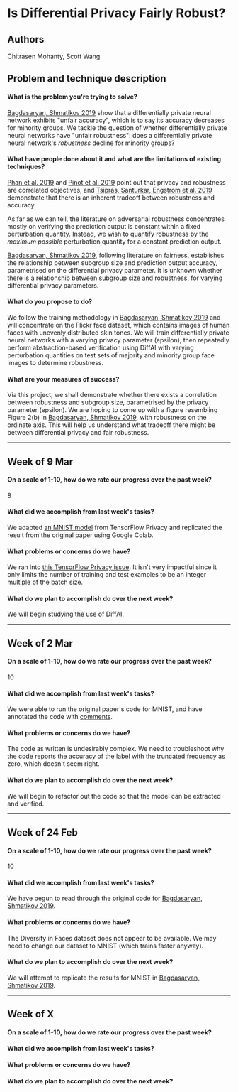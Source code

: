 # Is Differential Privacy Fairly Robust?
## Authors
Chitrasen Mohanty, Scott Wang

## Problem and technique description

#### What is the problem you're trying to solve?
[Bagdasaryan, Shmatikov 2019](http://www.cs.cornell.edu/~shmat/shmat_neurips19.pdf) show that a differentially private neural network exhibits "unfair accuracy", which is to say its accuracy decreases for minority groups. We tackle the question of whether differentially private neural networks have "unfair robustness": does a differentially private neural network's _robustness_ decline for minority groups?

#### What have people done about it and what are the limitations of existing techniques?
[Phan et al. 2019](https://arxiv.org/pdf/1903.09822.pdf) and [Pinot et al. 2019](https://arxiv.org/pdf/1906.07982.pdf) point out that privacy and robustness are correlated objectives, and [Tsipras, Santurkar, Engstrom et al. 2019](https://arxiv.org/pdf/1805.12152.pdf) demonstrate that there is an inherent tradeoff between robustness and accuracy.

As far as we can tell, the literature on adversarial robustness concentrates mostly on verifying the prediction output is constant within a fixed perturbation quantity. Instead, we wish to quantify robustness by the _maximum possible_ perturbation quantity for a constant prediction output.

[Bagdasaryan, Shmatikov 2019](http://www.cs.cornell.edu/~shmat/shmat_neurips19.pdf), following literature on fairness, establishes the relationship between subgroup size and prediction output accuracy, parametrised on the differential privacy parameter. It is unknown whether there is a relationship between subgroup size and robustness, for varying differential privacy parameters.

#### What do you propose to do?
We follow the training methodology in [Bagdasaryan, Shmatikov 2019](http://www.cs.cornell.edu/~shmat/shmat_neurips19.pdf) and will concentrate on the Flickr face dataset, which contains images of human faces with unevenly distributed skin tones. We will train differentially private neural networks with a varying privacy parameter (epsilon), then repeatedly perform abstraction-based verification using DiffAI with varying perturbation quantities on test sets of majority and minority group face images to determine robustness.

#### What are your measures of success?
Via this project, we shall demonstrate whether there exists a correlation between robustness and subgroup size, parametrised by the privacy parameter (epsilon). We are hoping to come up with a figure resembling Figure 2(b) in [Bagdasaryan, Shmatikov 2019](http://www.cs.cornell.edu/~shmat/shmat_neurips19.pdf), with robustness on the ordinate axis. This will help us understand what tradeoff there might be between differential privacy and fair robustness.

---

## Week of 9 Mar

#### On a scale of 1-10, how do we rate our progress over the past week?
8

#### What did we accomplish from last week's tasks?
We adapted [an MNIST model](https://github.com/tensorflow/privacy/blob/master/tutorials/Classification_Privacy.ipynb) from TensorFlow Privacy and replicated the result from the original paper using Google Colab.

#### What problems or concerns do we have?
We ran into [this TensorFlow Privacy issue](https://github.com/tensorflow/privacy/issues/40). It isn't very impactful since it only limits the number of training and test examples to be an integer multiple of the batch size.

#### What do we plan to accomplish do over the next week?
We will begin studying the use of DiffAI.

---

## Week of 2 Mar

#### On a scale of 1-10, how do we rate our progress over the past week?
10

#### What did we accomplish from last week's tasks?
We were able to run the original paper's code for MNIST, and have annotated the code with [comments](https://github.com/CS839/is-differential-privacy-fairly-robust/commit/87e7614e13c53d0fc96f6c0fb8ce7ea4003b6068).

#### What problems or concerns do we have?
The code as written is undesirably complex. We need to troubleshoot why the code reports the accuracy of the label with the truncated frequency as zero, which doesn't seem right.

#### What do we plan to accomplish do over the next week?
We will begin to refactor out the code so that the model can be extracted and verified.

---

## Week of 24 Feb

#### On a scale of 1-10, how do we rate our progress over the past week?
10

#### What did we accomplish from last week's tasks?
We have begun to read through the original code for [Bagdasaryan, Shmatikov 2019](http://www.cs.cornell.edu/~shmat/shmat_neurips19.pdf).

#### What problems or concerns do we have?
The Diversity in Faces dataset does not appear to be available. We may need to change our dataset to MNIST (which trains faster anyway).

#### What do we plan to accomplish do over the next week?
We will attempt to replicate the results for MNIST in [Bagdasaryan, Shmatikov 2019](http://www.cs.cornell.edu/~shmat/shmat_neurips19.pdf).

---

## Week of X

#### On a scale of 1-10, how do we rate our progress over the past week?

#### What did we accomplish from last week's tasks?

#### What problems or concerns do we have?

#### What do we plan to accomplish do over the next week?
